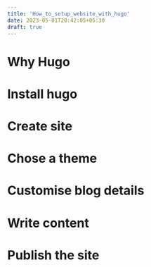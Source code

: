 ```yaml
---
title: 'How_to_setup_website_with_hugo'
date: 2023-05-01T20:42:05+05:30
draft: true
---
```


# Why Hugo

# Install hugo

# Create site

# Chose a theme

# Customise blog details

# Write content

# Publish the site
